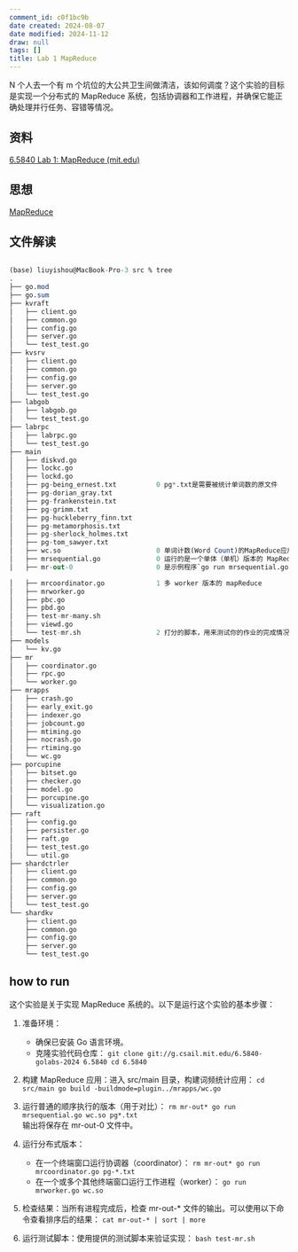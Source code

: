 ```yaml
---
comment_id: c0f1bc9b
date created: 2024-08-07
date modified: 2024-11-12
draw: null
tags: []
title: Lab 1 MapReduce
---
```

N 个人去一个有 m 个坑位的大公共卫生间做清洁，该如何调度？这个实验的目标是实现一个分布式的 MapReduce 系统，包括协调器和工作进程，并确保它能正确处理并行任务、容错等情况。

<!-- more -->

## 资料

[6.5840 Lab 1: MapReduce (mit.edu)](https://pdos.csail.mit.edu/6.824/labs/lab-mr.html)

## 思想

[MapReduce](MapReduce.md)

## 文件解读

```sql

(base) liuyishou@MacBook-Pro-3 src % tree
.
├── go.mod
├── go.sum
├── kvraft
│   ├── client.go
│   ├── common.go
│   ├── config.go
│   ├── server.go
│   └── test_test.go
├── kvsrv
│   ├── client.go
│   ├── common.go
│   ├── config.go
│   ├── server.go
│   └── test_test.go
├── labgob
│   ├── labgob.go
│   └── test_test.go
├── labrpc
│   ├── labrpc.go
│   └── test_test.go
├── main
│   ├── diskvd.go
│   ├── lockc.go
│   ├── lockd.go
│   ├── pg-being_ernest.txt          0 pg*.txt是需要被统计单词数的原文件
│   ├── pg-dorian_gray.txt
│   ├── pg-frankenstein.txt
│   ├── pg-grimm.txt
│   ├── pg-huckleberry_finn.txt
│   ├── pg-metamorphosis.txt
│   ├── pg-sherlock_holmes.txt
│   ├── pg-tom_sawyer.txt
│   ├── wc.so                        0 单词计数(Word Count)的MapReduce应用,它被编译成了一个Go插件。
│   ├── mrsequential.go              0 运行的是一个单体（单机）版本的 MapReduce。
│   ├── mr-out-0                     0 是示例程序`go run mrsequential.go wc.so pg*.txt`的输出结果。

│   ├── mrcoordinator.go             1 多 worker 版本的 mapReduce
│   ├── mrworker.go
│   ├── pbc.go
│   ├── pbd.go
│   ├── test-mr-many.sh
│   ├── viewd.go
│   └── test-mr.sh                   2 打分的脚本，用来测试你的作业的完成情况
├── models
│   └── kv.go
├── mr
│   ├── coordinator.go
│   ├── rpc.go
│   └── worker.go
├── mrapps
│   ├── crash.go
│   ├── early_exit.go
│   ├── indexer.go
│   ├── jobcount.go
│   ├── mtiming.go
│   ├── nocrash.go
│   ├── rtiming.go
│   └── wc.go
├── porcupine
│   ├── bitset.go
│   ├── checker.go
│   ├── model.go
│   ├── porcupine.go
│   └── visualization.go
├── raft
│   ├── config.go
│   ├── persister.go
│   ├── raft.go
│   ├── test_test.go
│   └── util.go
├── shardctrler
│   ├── client.go
│   ├── common.go
│   ├── config.go
│   ├── server.go
│   └── test_test.go
└── shardkv
    ├── client.go
    ├── common.go
    ├── config.go
    ├── server.go
    └── test_test.go

```

## how to run

这个实验是关于实现 MapReduce 系统的。以下是运行这个实验的基本步骤：

1. 准备环境：
    - 确保已安装 Go 语言环境。
    - 克隆实验代码仓库：
        `git clone git://g.csail.mit.edu/6.5840-golabs-2024 6.5840 cd 6.5840`
        
2. 构建 MapReduce 应用：进入 src/main 目录，构建词频统计应用：
    `cd src/main go build -buildmode=plugin../mrapps/wc.go`
    
3. 运行普通的顺序执行的版本（用于对比）：
    `rm mr-out* go run mrsequential.go wc.so pg*.txt`  
    输出将保存在 mr-out-0 文件中。
    
4. 运行分布式版本：
    - 在一个终端窗口运行协调器（coordinator）：
        `rm mr-out* go run mrcoordinator.go pg-*.txt`
    - 在一个或多个其他终端窗口运行工作进程（worker）：
        `go run mrworker.go wc.so`
        
5. 检查结果：当所有进程完成后，检查 mr-out-* 文件的输出。可以使用以下命令查看排序后的结果：
    `cat mr-out-* | sort | more`
    
6. 运行测试脚本：使用提供的测试脚本来验证实现：
    `bash test-mr.sh`
    
